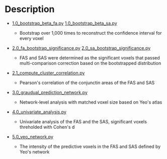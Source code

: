 # Description

- [1.0_bootstrap_beta_fa.py](1.0_bootstrap_beta_fa.py) [1.0_bootstrap_beta_sa.py](1.0_bootstrap_beta_sa.py)
  - Bootstrap over 1,000 times to reconstruct the confidence interval for every voxel 

- [2.0_fa_bootstrap_significance.py](2.0_fa_bootstrap_significance.py) [2.0_sa_bootstrap_significance.py](2.0_sa_bootstrap_significance.py)
  - FAS and SAS were determined as the significant voxels that passed multi-comparison correction based on the bootstrapped distribution
- [2.1_compute_cluster_correlation.py](2.1_compute_cluster_correlation.py)
  - Pearson's correlation of the conjunctin areas of the FAS and SAS
- [3.0_graudual_prediction_network.py](3.0_graudual_prediction_network.py) 
  - Network-level analysis with matched voxel size based on Yeo's atlas 
- [4.0_univariate_analysis.py](4.0_univariate_analysis.py) 
  - Univariate analysis of the FAS and the SAS, significant voxels threholded with Cohen's d 
- [5.0_yeo_network.py](5.0_yeo_network.py)
  - The intensity of the predictive voxels in the FAS and SAS defined by Yeo's network 

